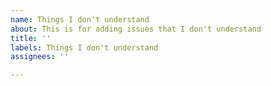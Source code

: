 ```yaml
---
name: Things I don't understand
about: This is for adding issues that I don't understand
title: ''
labels: Things I don't understand
assignees: ''

---
```



